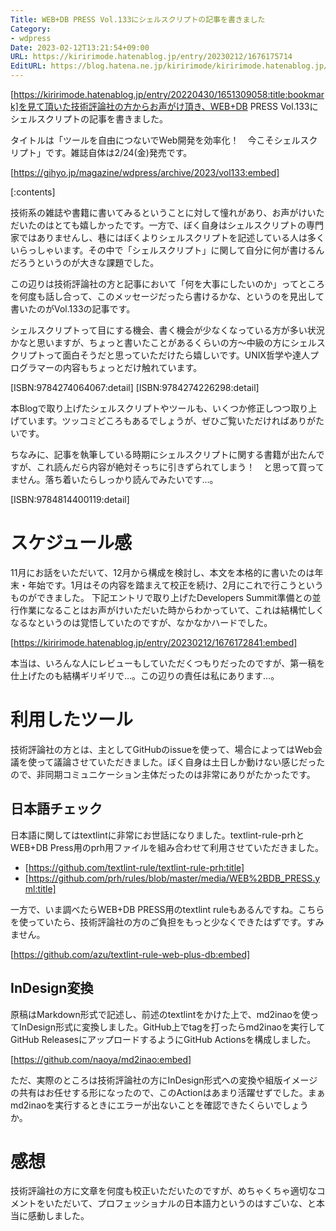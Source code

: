 ```yaml
---
Title: WEB+DB PRESS Vol.133にシェルスクリプトの記事を書きました
Category:
- wdpress
Date: 2023-02-12T13:21:54+09:00
URL: https://kiririmode.hatenablog.jp/entry/20230212/1676175714
EditURL: https://blog.hatena.ne.jp/kiririmode/kiririmode.hatenablog.jp/atom/entry/4207112889962462278
---
```


<!-- textlint-disable -->
[https://kiririmode.hatenablog.jp/entry/20220430/1651309058:title:bookmark]を見て頂いた技術評論社の方からお声がけ頂き、WEB+DB PRESS Vol.133にシェルスクリプトの記事を書きました。
<!-- textlint-enable -->
タイトルは「ツールを自由につないでWeb開発を効率化！　今こそシェルスクリプト」です。雑誌自体は2/24(金)発売です。

[https://gihyo.jp/magazine/wdpress/archive/2023/vol133:embed]

[:contents]

技術系の雑誌や書籍に書いてみるということに対して憧れがあり、お声がけいただいたのはとても嬉しかったです。一方で、ぼく自身はシェルスクリプトの専門家ではありませんし、巷にはぼくよりシェルスクリプトを記述している人は多くいらっしゃいます。その中で「シェルスクリプト」に関して自分に何が書けるんだろうというのが大きな課題でした。

この辺りは技術評論社の方と記事において「何を大事にしたいのか」ってところを何度も話し合って、このメッセージだったら書けるかな、というのを見出して書いたのがVol.133の記事です。
<!-- textlint-disable ja-technical-writing/ja-no-weak-phrase -->
シェルスクリプトって目にする機会、書く機会が少なくなっている方が多い状況かなと思いますが、ちょっと書いたことがあるくらいの方〜中級の方にシェルスクリプトって面白そうだと思っていただけたら嬉しいです。UNIX哲学や達人プログラマーの内容もちょっとだけ触れています。
<!-- textlint-enable ja-technical-writing/ja-no-weak-phrase -->

[ISBN:9784274064067:detail]
[ISBN:9784274226298:detail]

本Blogで取り上げたシェルスクリプトやツールも、いくつか修正しつつ取り上げています。ツッコミどころもあるでしょうが、ぜひご覧いただければありがたいです。

ちなみに、記事を執筆している時期にシェルスクリプトに関する書籍が出たんですが、これ読んだら内容が絶対そっちに引きずられてしまう！　と思って買ってません。落ち着いたらしっかり読んでみたいです…。

[ISBN:9784814400119:detail]

# スケジュール感

11月にお話をいただいて、12月から構成を検討し、本文を本格的に書いたのは年末・年始です。1月はその内容を踏まえて校正を続け、2月にこれで行こうというものができました。
下記エントリで取り上げたDevelopers Summit準備との並行作業になることはお声がけいただいた時からわかっていて、これは結構忙しくなるなというのは覚悟していたのですが、なかなかハードでした。

[https://kiririmode.hatenablog.jp/entry/20230212/1676172841:embed]

本当は、いろんな人にレビューもしていただくつもりだったのですが、第一稿を仕上げたのも結構ギリギリで…。この辺りの責任は私にあります…。

# 利用したツール

技術評論社の方とは、主としてGitHubのissueを使って、場合によってはWeb会議を使って議論させていただきました。ぼく自身は土日しか動けない感じだったので、非同期コミュニケーション主体だったのは非常にありがたかったです。

## 日本語チェック

日本語に関してはtextlintに非常にお世話になりました。textlint-rule-prhとWEB+DB Press用のprh用ファイルを組み合わせて利用させていただきました。

- [https://github.com/textlint-rule/textlint-rule-prh:title]
- [https://github.com/prh/rules/blob/master/media/WEB%2BDB_PRESS.yml:title]

一方で、いま調べたらWEB+DB PRESS用のtextlint ruleもあるんですね。こちらを使っていたら、技術評論社の方のご負担をもっと少なくできたはずです。すみません。

[https://github.com/azu/textlint-rule-web-plus-db:embed]

## InDesign変換

原稿はMarkdown形式で記述し、前述のtextlintをかけた上で、md2inaoを使ってInDesign形式に変換しました。GitHub上でtagを打ったらmd2inaoを実行してGitHub ReleasesにアップロードするようにGitHub Actionsを構成しました。

[https://github.com/naoya/md2inao:embed]

ただ、実際のところは技術評論社の方にInDesign形式への変換や組版イメージの共有はお任せする形になったので、このActionはあまり活躍せずでした。まぁmd2inaoを実行するときにエラーが出ないことを確認できたくらいでしょうか。

# 感想

技術評論社の方に文章を何度も校正いただいたのですが、めちゃくちゃ適切なコメントをいただいて、プロフェッショナルの日本語力というのはすごいな、と本当に感動しました。

